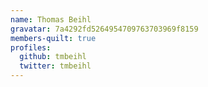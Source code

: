 ```yaml
---
name: Thomas Beihl
gravatar: 7a4292fd5264954709763703969f8159
members-quilt: true
profiles:
  github: tmbeihl
  twitter: tmbeihl
---
```

